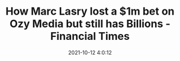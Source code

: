 ---
"title": "How Marc Lasry lost a $1m bet on Ozy Media but still has Billions - Financial Times"
"date": "2021-10-12 4:0:12"
"feed_name": "GOOGLENEWSMINING"
"feed_website": "https://news.google.com/search?q=mining%2Bincident&hl=en-US&gl=US&ceid=US:en"
"feed_rss": "https://news.google.com/rss/search?q=mining%2Bincident&hl=en-US&gl=US&ceid=US:en"
"link": "https://www.ft.com/content/5e2e41df-beac-4065-aa4a-af90f57a9511"
"source": "{'href': 'https://www.ft.com', 'title': 'Financial Times'}"
"file": "_posts/2021-1-1-dadb3fe0af25db7788fd58ea9e04e4cfd2b93088.md"
"accident": "0"
"drilling": "0"
"dead": "0"
"injured": "0"
"arrested": "0"
"place": "unknown place"
"where": "unknown site"
"causes": "unknown"
"place_uri": "unknown place"
---